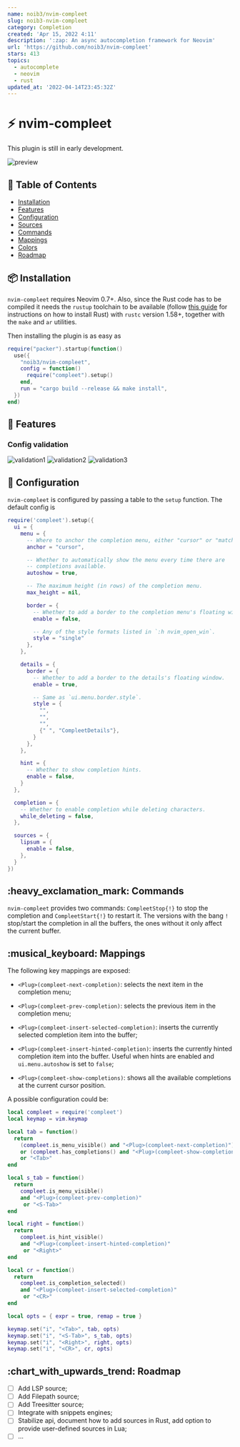 ```yaml
---
name: noib3/nvim-compleet
slug: noib3-nvim-compleet
category: Completion
created: 'Apr 15, 2022 4:11'
description: ':zap: An async autocompletion framework for Neovim'
url: 'https://github.com/noib3/nvim-compleet'
stars: 413
topics:
  - autocomplete
  - neovim
  - rust
updated_at: '2022-04-14T23:45:32Z'
---
```

# :zap: nvim-compleet

This plugin is still in early development.

![preview](https://user-images.githubusercontent.com/2746374/160488112-4686a0f2-92ac-4bbb-974b-a8e86e27c042.gif)

## :book: Table of Contents

*   [Installation](#package-installation)
*   [Features](#rocket-features)
*   [Configuration](#wrench-configuration)
*   [Sources](https://github.com/noib3/nvim-compleet/wiki/Sources)
*   [Commands](#heavy_exclamation_mark-commands)
*   [Mappings](#musical_keyboard-mappings)
*   [Colors](https://github.com/noib3/nvim-compleet/wiki/Highlight-groups)
*   [Roadmap](#chart_with_upwards_trend-roadmap)

## :package: Installation

`nvim-compleet` requires Neovim 0.7+. Also, since the Rust code has to be
compiled it needs the `rustup` toolchain to be available (follow [this
guide](https://www.rust-lang.org/tools/install) for instructions on how to
install Rust) with `rustc` version 1.58+, together with the `make` and `ar`
utilities.

Then installing the plugin is as easy as

```lua
require("packer").startup(function()
  use({
    "noib3/nvim-compleet",
    config = function()
      require("compleet").setup()
    end,
    run = "cargo build --release && make install",
  })
end)
```

## :rocket: Features

### Config validation

![validation1](https://user-images.githubusercontent.com/2746374/160488191-13cb17f2-de50-49f3-a97a-adc595d54af9.png)
![validation2](https://user-images.githubusercontent.com/2746374/160488196-e628541a-d615-47bc-8e33-c43102af12eb.png)
![validation3](https://user-images.githubusercontent.com/2746374/160488210-7f0c0946-f814-4553-9a2d-ede74e969042.png)

## :wrench: Configuration

`nvim-compleet` is configured by passing a table to the `setup` function. The
default config is

```lua
require('compleet').setup({
  ui = {
    menu = {
      -- Where to anchor the completion menu, either "cursor" or "match".
      anchor = "cursor",

      -- Whether to automatically show the menu every time there are
      -- completions available.
      autoshow = true,

      -- The maximum height (in rows) of the completion menu.
      max_height = nil,

      border = {
        -- Whether to add a border to the completion menu's floating window.
        enable = false,

        -- Any of the style formats listed in `:h nvim_open_win`.
        style = "single"
      },
    },

    details = {
      border = {
        -- Whether to add a border to the details's floating window.
        enable = true,

        -- Same as `ui.menu.border.style`.
        style = {
          "",
          "",
          "",
          {" ", "CompleetDetails"},
        }
      },
    },

    hint = {
      -- Whether to show completion hints.
      enable = false,
    }
  },

  completion = {
    -- Whether to enable completion while deleting characters.
    while_deleting = false,
  },

  sources = {
    lipsum = {
      enable = false,
    },
  }
})
```

## :heavy\_exclamation\_mark: Commands

`nvim-compleet` provides two commands: `CompleetStop{!}` to stop the completion
and `CompleetStart{!}` to restart it. The versions with the bang `!` stop/start
the completion in all the buffers, the ones without it only affect the current
buffer.

## :musical\_keyboard: Mappings

The following key mappings are exposed:

*   `<Plug>(compleet-next-completion)`: selects the next item in the completion
    menu;

*   `<Plug>(compleet-prev-completion)`: selects the previous item in the
    completion menu;

*   `<Plug>(compleet-insert-selected-completion)`: inserts the currently
    selected completion item into the buffer;

*   `<Plug>(compleet-insert-hinted-completion)`: inserts the currently
    hinted completion item into the buffer. Useful when hints are enabled and
    `ui.menu.autoshow` is set to `false`;

*   `<Plug>(compleet-show-completions)`: shows all the available completions at
    the current cursor position.

A possible configuration could be:

```lua
local compleet = require('compleet')
local keymap = vim.keymap

local tab = function()
  return
    (compleet.is_menu_visible() and "<Plug>(compleet-next-completion)")
    or (compleet.has_completions() and "<Plug>(compleet-show-completions)")
    or "<Tab>"
end

local s_tab = function()
  return
    compleet.is_menu_visible()
    and "<Plug>(compleet-prev-completion)"
     or "<S-Tab>"
end

local right = function()
  return
    compleet.is_hint_visible()
    and "<Plug>(compleet-insert-hinted-completion)"
     or "<Right>"
end

local cr = function()
  return
    compleet.is_completion_selected()
    and "<Plug>(compleet-insert-selected-completion)"
     or "<CR>"
end

local opts = { expr = true, remap = true }

keymap.set("i", "<Tab>", tab, opts)
keymap.set("i", "<S-Tab>", s_tab, opts)
keymap.set("i", "<Right>", right, opts)
keymap.set("i", "<CR>", cr, opts)
```

## :chart\_with\_upwards\_trend: Roadmap

*   [ ] Add LSP source;
*   [ ] Add Filepath source;
*   [ ] Add Treesitter source;
*   [ ] Integrate with snippets engines;
*   [ ] Stabilize api, document how to add sources in Rust, add option to provide
    user-defined sources in Lua;
*   [ ] ...
